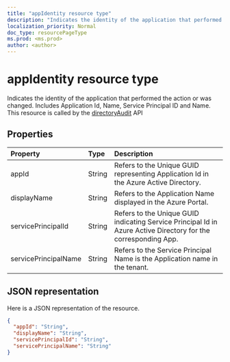 ```yaml
---
title: "appIdentity resource type"
description: "Indicates the identity of the application that performed the action or was changed. Includes Application Id, Name, Service Principal ID and Name. This resource is called by the directoryAudit API"
localization_priority: Normal
doc_type: resourcePageType
ms.prod: <ms.prod>
author: <author>
---
```


# appIdentity resource type
Indicates the identity of the application that performed the action or was changed. Includes Application Id, Name, Service Principal ID and Name. This resource is called by the [directoryAudit](../api/directoryaudit-get.md) API


## Properties
| Property	   | Type	|Description|
|:---------------|:--------|:----------|
|appId|String|Refers to the Unique GUID representing Application Id in the Azure Active Directory.|
|displayName|String|Refers to the Application Name displayed in the Azure Portal.|
|servicePrincipalId|String|Refers to the Unique GUID indicating Service Principal Id in Azure Active Directory for the corresponding App.|
|servicePrincipalName|String|Refers to the Service Principal Name is the Application name in the tenant. |

## JSON representation

Here is a JSON representation of the resource.

<!-- {
  "blockType": "resource",
  "optionalProperties": [

  ],
  "@odata.type": "microsoft.graph.appIdentity"
}-->

```json
{
  "appId": "String",
  "displayName": "String",
  "servicePrincipalId": "String",
  "servicePrincipalName": "String"
}

```

<!-- uuid: 8fcb5dbc-d5aa-4681-8e31-b001d5168d79
2015-10-25 14:57:30 UTC -->
<!-- {
  "type": "#page.annotation",
  "description": "appIdentity resource",
  "keywords": "",
  "section": "documentation",
  "tocPath": ""
}-->
